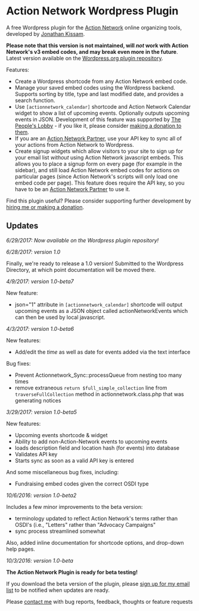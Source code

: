 # Action Network Wordpress Plugin

A free Wordpress plugin for the [Action Network](https://actionnetwork.org) online organizing tools, developed by [Jonathan Kissam](http://jonathankissam.com/).

__Please note that this version is not maintained, will _not_ work with Action Network's v3 embed codes, and may break even more in the future__. Latest version available on the [Wordpress.org plugin repository](https://wordpress.org/plugins/wp-action-network/).

Features:
* Create a Wordpress shortcode from any Action Network embed code.
* Manage your saved embed codes using the Wordpress backend. Supports sorting by title, type and last modified date, and provides a search function.
* Use `[actionnetwork_calendar]` shortcode and Action Network Calendar widget to show a list of upcoming events. Optionally outputs upcoming events in JSON. Development of this feature was supported by [The People's Lobby](http://www.thepeopleslobbyusa.org/) - if you like it, please consider [making a donation to them](https://actionnetwork.org/fundraising/donate-to-the-peoples-lobby).
* If you are an [Action Network Partner](https://actionnetwork.org/partnerships), use your API key to sync all of your actions from Action Network to Wordpress.
* Create signup widgets which allow visitors to your site to sign up for your email list _without_ using Action Network javascript embeds. This allows you to place a signup form on every page (for example in the sidebar), and still load Action Network embed codes for actions on particular pages (since Action Network's scripts will only load one embed code per page).  This feature does require the API key, so you have to be an [Action Network Partner](https://actionnetwork.org/partnerships) to use it.

Find this plugin useful? Please consider supporting further development by [hiring me or making a donation](http://jonathankissam.com/support).

## Updates

_6/29/2017: Now available on the Wordpress plugin repository!_

_6/28/2017: version 1.0_

Finally, we're ready to release a 1.0 version! Submitted to the Wordpress Directory, at which point documentation will be moved there.

_4/9/2017: version 1.0-beta7_

New feature:
* json="1" attribute in `[actionnetwork_calendar]` shortcode will output upcoming events as a JSON object called actionNetworkEvents which can then be used by local javascript.

_4/3/2017: version 1.0-beta6_

New features:
* Add/edit the _time_ as well as date for events added via the text interface

Bug fixes:
* Prevent Actionnetwork_Sync::processQueue from nesting too many times
* remove extraneous `return $full_simple_collection` line from `traverseFullCollection` method in actionnetwork.class.php that was generating notices

_3/29/2017: version 1.0-beta5_

New features:
* Upcoming events shortcode & widget
* Ability to add non-Action-Network events to upcoming events
* loads description field and location hash (for events) into database
* Validates API key
* Starts sync as soon as a valid API key is entered

And some miscellaneous bug fixes, including:
* Fundraising embed codes given the correct OSDI type

_10/6/2016: version 1.0-beta2_

Includes a few minor improvements to the beta version:
* terminology updated to reflect Action Network's terms rather than OSDI's (i.e., "Letters" rather than "Advocacy Campaigns"
* sync process streamlined somewhat

Also, added inline documentation for shortcode options, and drop-down help pages.

_10/3/2016: version 1.0-beta_

__The Action Network Plugin is ready for beta testing!__

If you download the beta version of the plugin, please [sign up for my email list](http://eepurl.com/cabLYT) to be notified when updates are ready.

Please [contact me](http://jonathankissam.com/about#contact) with bug reports, feedback, thoughts or feature requests
